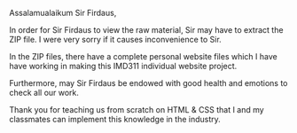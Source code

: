 Assalamualaikum Sir Firdaus,

In order for Sir Firdaus to view the raw material, Sir may have to extract the ZIP file. I were very sorry if it causes inconvenience to Sir.

In the ZIP files, there have a complete personal website files which I have have working in making this IMD311 individual website project.

Furthermore, may Sir Firdaus be endowed with good health and emotions to check all our work.

Thank you for teaching us from scratch on HTML & CSS that I and my classmates can implement this knowledge in the industry.
